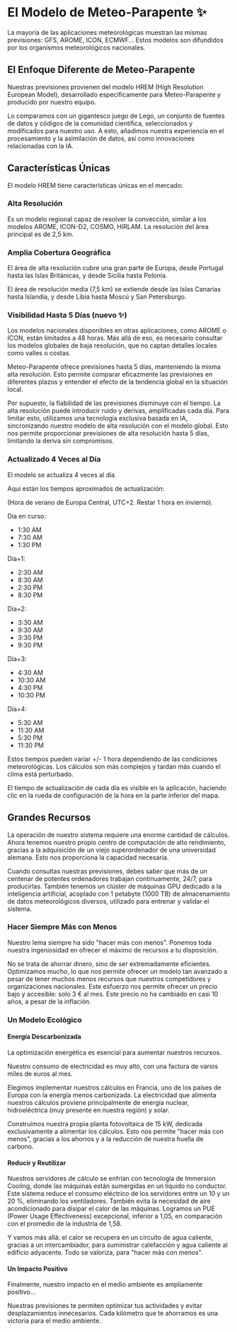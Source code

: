 # El Modelo de Meteo-Parapente ✨

La mayoría de las aplicaciones meteorológicas muestran las mismas previsiones: GFS, AROME, ICON, ECMWF... Estos modelos son difundidos por los organismos meteorológicos nacionales.

## El Enfoque Diferente de Meteo-Parapente

Nuestras previsiones provienen del modelo HREM (High Resolution European Model), desarrollado específicamente para Meteo-Parapente y producido por nuestro equipo.

Lo comparamos con un gigantesco juego de Lego, un conjunto de fuentes de datos y códigos de la comunidad científica, seleccionados y modificados para nuestro uso. A esto, añadimos nuestra experiencia en el procesamiento y la asimilación de datos, así como innovaciones relacionadas con la IA.

## Características Únicas

El modelo HREM tiene características únicas en el mercado:

### Alta Resolución

Es un modelo regional capaz de resolver la convección, similar a los modelos AROME, ICON-D2, COSMO, HIRLAM. La resolución del área principal es de 2,5 km.

### Amplia Cobertura Geográfica

El área de alta resolución cubre una gran parte de Europa, desde Portugal hasta las Islas Británicas, y desde Sicilia hasta Polonia.

El área de resolución media (7,5 km) se extiende desde las Islas Canarias hasta Islandia, y desde Libia hasta Moscú y San Petersburgo.

### Visibilidad Hasta 5 Días (nuevo ✨)

Los modelos nacionales disponibles en otras aplicaciones, como AROME o ICON, están limitados a 48 horas. Más allá de eso, es necesario consultar los modelos globales de baja resolución, que no captan detalles locales como valles o costas.

Meteo-Parapente ofrece previsiones hasta 5 días, manteniendo la misma alta resolución. Esto permite comparar eficazmente las previsiones en diferentes plazos y entender el efecto de la tendencia global en la situación local.

Por supuesto, la fiabilidad de las previsiones disminuye con el tiempo. La alta resolución puede introducir ruido y derivas, amplificadas cada día. Para limitar esto, utilizamos una tecnología exclusiva basada en IA, sincronizando nuestro modelo de alta resolución con el modelo global. Esto nos permite proporcionar previsiones de alta resolución hasta 5 días, limitando la deriva sin compromisos.

### Actualizado 4 Veces al Día

El modelo se actualiza 4 veces al día.

Aquí están los tiempos aproximados de actualización:

(Hora de verano de Europa Central, UTC+2. Restar 1 hora en invierno).

Día en curso:

- 1:30 AM
- 7:30 AM
- 1:30 PM

Día+1:

- 2:30 AM
- 8:30 AM
- 2:30 PM
- 8:30 PM

Día+2:

- 3:30 AM
- 9:30 AM
- 3:30 PM
- 9:30 PM

Día+3:

- 4:30 AM
- 10:30 AM
- 4:30 PM
- 10:30 PM

Día+4:

- 5:30 AM
- 11:30 AM
- 5:30 PM
- 11:30 PM

Estos tiempos pueden variar +/- 1 hora dependiendo de las condiciones meteorológicas. Los cálculos son más complejos y tardan más cuando el clima está perturbado.

El tiempo de actualización de cada día es visible en la aplicación, haciendo clic en la rueda de configuración de la hora en la parte inferior del mapa.

## Grandes Recursos

La operación de nuestro sistema requiere una enorme cantidad de cálculos. Ahora tenemos nuestro propio centro de computación de alto rendimiento, gracias a la adquisición de un viejo superordenador de una universidad alemana. Esto nos proporciona la capacidad necesaria.

Cuando consultas nuestras previsiones, debes saber que más de un centenar de potentes ordenadores trabajan continuamente, 24/7, para producirlas. También tenemos un clúster de máquinas GPU dedicado a la inteligencia artificial, acoplado con 1 petabyte (1000 TB) de almacenamiento de datos meteorológicos diversos, utilizado para entrenar y validar el sistema.

### Hacer Siempre Más con Menos

Nuestro lema siempre ha sido "hacer más con menos". Ponemos toda nuestra ingeniosidad en ofrecer el máximo de recursos a tu disposición.

No se trata de ahorrar dinero, sino de ser extremadamente eficientes. Optimizamos mucho, lo que nos permite ofrecer un modelo tan avanzado a pesar de tener muchos menos recursos que nuestros competidores y organizaciones nacionales. Este esfuerzo nos permite ofrecer un precio bajo y accesible: solo 3 € al mes. Este precio no ha cambiado en casi 10 años, a pesar de la inflación.

### Un Modelo Ecológico

#### Energía Descarbonizada

La optimización energética es esencial para aumentar nuestros recursos.

Nuestro consumo de electricidad es muy alto, con una factura de varios miles de euros al mes.

Elegimos implementar nuestros cálculos en Francia, uno de los países de Europa con la energía menos carbonizada. La electricidad que alimenta nuestros cálculos proviene principalmente de energía nuclear, hidroeléctrica (muy presente en nuestra región) y solar.

Construimos nuestra propia planta fotovoltaica de 15 kW, dedicada exclusivamente a alimentar los cálculos. Esto nos permite "hacer más con menos", gracias a los ahorros y a la reducción de nuestra huella de carbono.

#### Reducir y Reutilizar

Nuestros servidores de cálculo se enfrían con tecnología de Immersion Cooling, donde las máquinas están sumergidas en un líquido no conductor. Este sistema reduce el consumo eléctrico de los servidores entre un 10 y un 20 %, eliminando los ventiladores. También evita la necesidad de aire acondicionado para disipar el calor de las máquinas. Logramos un PUE (Power Usage Effectiveness) excepcional, inferior a 1,05, en comparación con el promedio de la industria de 1,58.

Y vamos más allá: el calor se recupera en un circuito de agua caliente, gracias a un intercambiador, para suministrar calefacción y agua caliente al edificio adyacente. Todo se valoriza, para "hacer más con menos".

#### Un Impacto Positivo

Finalmente, nuestro impacto en el medio ambiente es ampliamente positivo...

Nuestras previsiones te permiten optimizar tus actividades y evitar desplazamientos innecesarios. Cada kilómetro que te ahorramos es una victoria para el medio ambiente.